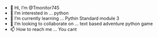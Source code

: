 - 👋 Hi, I’m @Tmonitor745
- 👀 I’m interested in ... python
- 🌱 I’m currently learning ... Pythin Standard module 3
- 💞️ I’m looking to collaborate on ... text based adventure python game
- 📫 How to reach me ... You cant

<!---
Tmonitor745/Tmonitor745 is a ✨ special ✨ repository because its `README.md` (this file) appears on your GitHub profile.
You can click the Preview link to take a look at your changes.
--->
